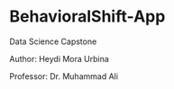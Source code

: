# BehavioralShift-App
Data Science Capstone

Author: Heydi Mora Urbina

Professor: Dr. Muhammad Ali 
